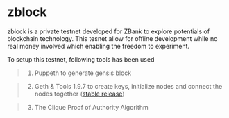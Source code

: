 # zblock

zblock is a private testnet developed for ZBank to explore potentials of blockchain technology. This tesnet allow for offline development while no real money involved which enabling the freedom to experiment.

To setup this testnet, following tools has been used

> 1. Puppeth to generate gensis block

> 2. Geth & Tools 1.9.7 to create keys, initialize nodes and connect the nodes together ([stable release](https://geth.ethereum.org/downloads/))

> 3. The Clique Proof of Authority Algorithm
